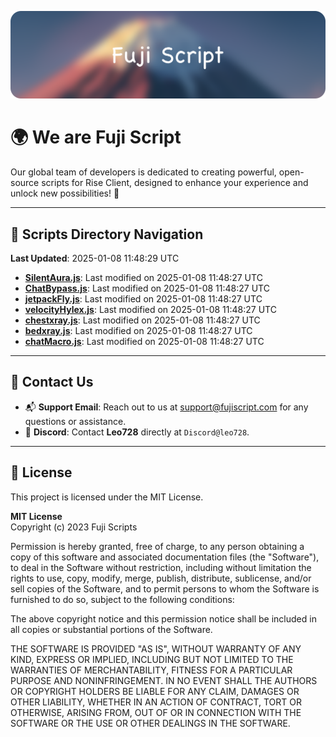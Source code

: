 ![Banner](.github/b.webp)

# 🌍 **We are Fuji Script**

Our global team of developers is dedicated to creating powerful, open-source scripts for Rise Client, designed to enhance your experience and unlock new possibilities! 🌟

---
<!-- SCRIPTS_NAVIGATION_START -->
## 📂 **Scripts Directory Navigation**

**Last Updated**: 2025-01-08 11:48:29 UTC

- **[SilentAura.js](scripts/SilentAura.js)**: Last modified on 2025-01-08 11:48:27 UTC
- **[ChatBypass.js](scripts/ChatBypass.js)**: Last modified on 2025-01-08 11:48:27 UTC
- **[jetpackFly.js](scripts/jetpackFly.js)**: Last modified on 2025-01-08 11:48:27 UTC
- **[velocityHylex.js](scripts/velocityHylex.js)**: Last modified on 2025-01-08 11:48:27 UTC
- **[chestxray.js](scripts/chestxray.js)**: Last modified on 2025-01-08 11:48:27 UTC
- **[bedxray.js](scripts/bedxray.js)**: Last modified on 2025-01-08 11:48:27 UTC
- **[chatMacro.js](scripts/chatMacro.js)**: Last modified on 2025-01-08 11:48:27 UTC

<!-- SCRIPTS_NAVIGATION_END -->

---

## 💬 **Contact Us**  
- 📬 **Support Email**: Reach out to us at [support@fujiscript.com](mailto:support@fujiscript.com) for any questions or assistance.  
- 💬 **Discord**: Contact **Leo728** directly at `Discord@leo728`.

---

## 📜 **License**

This project is licensed under the MIT License.  

**MIT License**  
Copyright (c) 2023 Fuji Scripts  

Permission is hereby granted, free of charge, to any person obtaining a copy of this software and associated documentation files (the "Software"), to deal in the Software without restriction, including without limitation the rights to use, copy, modify, merge, publish, distribute, sublicense, and/or sell copies of the Software, and to permit persons to whom the Software is furnished to do so, subject to the following conditions:  

The above copyright notice and this permission notice shall be included in all copies or substantial portions of the Software.  

THE SOFTWARE IS PROVIDED "AS IS", WITHOUT WARRANTY OF ANY KIND, EXPRESS OR IMPLIED, INCLUDING BUT NOT LIMITED TO THE WARRANTIES OF MERCHANTABILITY, FITNESS FOR A PARTICULAR PURPOSE AND NONINFRINGEMENT. IN NO EVENT SHALL THE AUTHORS OR COPYRIGHT HOLDERS BE LIABLE FOR ANY CLAIM, DAMAGES OR OTHER LIABILITY, WHETHER IN AN ACTION OF CONTRACT, TORT OR OTHERWISE, ARISING FROM, OUT OF OR IN CONNECTION WITH THE SOFTWARE OR THE USE OR OTHER DEALINGS IN THE SOFTWARE.  
